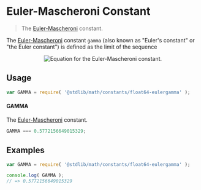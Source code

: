 # Euler-Mascheroni Constant

> The [Euler-Mascheroni][eulergamma] constant.

<section class="intro">

The [Euler-Mascheroni][eulergamma] constant `gamma` (also known as "Euler's constant" or "the Euler constant") is defined as the limit of the sequence

<!-- <equation class="equation" label="eq:const_eulergamma" align="center" raw="\gamma = \lim_{n\to\infty} \left( \sum_{k=1}^n \frac{1}{k} - \ln n \right)" alt="Equation for the Euler-Mascheroni constant."> -->

<div class="equation" align="center" data-raw-text="\gamma = \lim_{n\to\infty} \left( \sum_{k=1}^n \frac{1}{k} - \ln n \right)" data-equation="eq:const_eulergamma">
    <img src="https://cdn.rawgit.com/stdlib-js/stdlib/bca33e85fd9d88801e71ba3d54f04d7d21a8d49a/lib/node_modules/@stdlib/math/constants/float64-eulergamma/docs/img/eulergamma.svg" alt="Equation for the Euler-Mascheroni constant.">
    <br>
</div>

<!-- </equation> -->

<!-- </intro> -->


<section class="usage">

## Usage

``` javascript
var GAMMA = require( '@stdlib/math/constants/float64-eulergamma' );
```

#### GAMMA

The [Euler-Mascheroni][eulergamma] constant.

``` javascript
GAMMA === 0.5772156649015329;
```

<!-- </usage> -->


<section class="examples">

## Examples

<!-- TODO: better example -->

``` javascript
var GAMMA = require( '@stdlib/math/constants/float64-eulergamma' );

console.log( GAMMA );
// => 0.5772156649015329
```

<!-- </examples> -->


<section class="links">

[eulergamma]: http://mathworld.wolfram.com/Euler-MascheroniConstant.html

<!-- </links> -->
